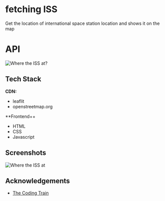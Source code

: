 # fetching ISS

Get the location of international space station location and shows it on the map

# API

![Where the ISS at?](https://wheretheiss.at/w/developer)

## Tech Stack

**CDN:**

- leaflit
- openstreetmap.org

\*\*Frontend++

- HTML
- CSS
- Javascript

## Screenshots

![Where the ISS at](https://user-images.githubusercontent.com/39251171/215313253-20473e3f-384c-43cc-97b2-5fdeaa832912.png)

## Acknowledgements

- [The Coding Train](https://thecodingtrain.com/)
